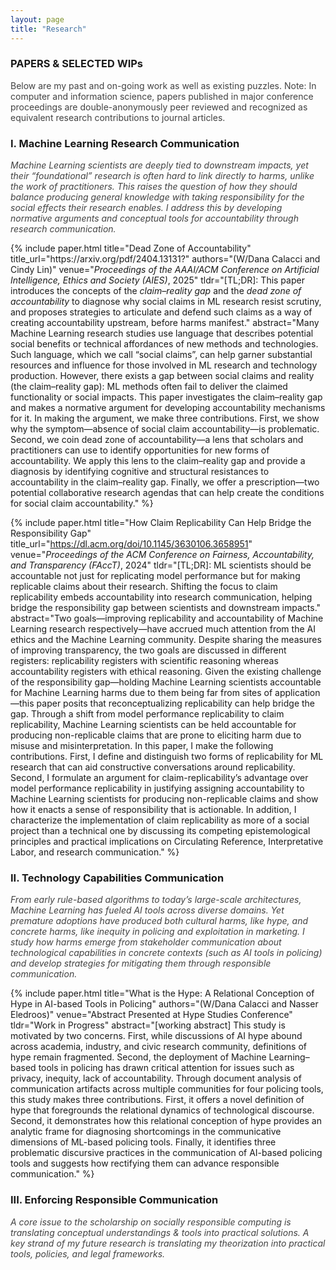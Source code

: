 ```yaml
---
layout: page
title: "Research"
---
```

### PAPERS & SELECTED WIPs
<span style="color:#424242;">Below are my past and on-going work as well as existing puzzles. Note: In computer and information science, papers published in major conference proceedings are double-anonymously peer reviewed and recognized as equivalent research contributions to journal articles.</span>

### I. Machine Learning Research Communication
_<span style="color:#424242;">Machine Learning scientists are deeply tied to downstream impacts, yet their “foundational” research is often hard to link directly to harms, unlike the work of practitioners. This raises the question of how they should balance producing general knowledge with taking responsibility for the social effects their research enables. I address this by developing normative arguments and conceptual tools for accountability through research communication.</span>_

<div class="pubs">
{% include paper.html
  title="Dead Zone of Accountability"
  title_url="https://arxiv.org/pdf/2404.13131?"
  authors="(W/Dana Calacci and Cindy Lin)"
  venue="<em>Proceedings of the AAAI/ACM Conference on Artificial Intelligence, Ethics and Society (AIES)</em>, 2025"
  tldr="[TL;DR]: This paper introduces the concepts of the <em>claim–reality gap</em> and the <em>dead zone of accountability</em> to diagnose why social claims in ML research resist scrutiny, and proposes strategies to articulate and defend such claims as a way of creating accountability upstream, before harms manifest."
  abstract="Many Machine Learning research studies use language that describes potential social benefits or technical affordances of new methods and technologies. Such language, which we call “social claims”, can help garner substantial resources and influence for those involved in ML research and technology production. However, there exists a gap between social claims and reality (the claim–reality gap): ML methods often fail to deliver the claimed functionality or social impacts. This paper investigates the claim–reality gap and makes a normative argument for developing accountability mechanisms for it. In making the argument, we make three contributions. First, we show why the symptom—absence of social claim accountability—is problematic. Second, we coin dead zone of accountability—a lens that scholars and practitioners can use to identify opportunities for new forms of accountability. We apply this lens to the claim–reality gap and provide a diagnosis by identifying cognitive and structural resistances to accountability in the claim–reality gap. Finally, we offer a prescription—two potential collaborative research agendas that can help create the conditions for social claim accountability."
%}

{% include paper.html
  title="How Claim Replicability Can Help Bridge the Responsibility Gap"
  title_url="https://dl.acm.org/doi/10.1145/3630106.3658951"
  venue="<em>Proceedings of the ACM Conference on Fairness, Accountability, and Transparency (FAccT)</em>, 2024"
  tldr="[TL;DR]: ML scientists should be accountable not just for replicating model performance but for making replicable claims about their research. Shifting the focus to claim replicability embeds accountability into research communication, helping bridge the responsibility gap between scientists and downstream impacts."
  abstract="Two goals—improving replicability and accountability of Machine Learning research respectively—have accrued much attention from the AI ethics and the Machine Learning community. Despite sharing the measures of improving transparency, the two goals are discussed in different registers: replicability registers with scientific reasoning whereas accountability registers with ethical reasoning. Given the existing challenge of the responsibility gap—holding Machine Learning scientists accountable for Machine Learning harms due to them being far from sites of application—this paper posits that reconceptualizing replicability can help bridge the gap. Through a shift from model performance replicability to claim replicability, Machine Learning scientists can be held accountable for producing non-replicable claims that are prone to eliciting harm due to misuse and misinterpretation. In this paper, I make the following contributions. First, I define and distinguish two forms of replicability for ML research that can aid constructive conversations around replicability. Second, I formulate an argument for claim-replicability’s advantage over model performance replicability in justifying assigning accountability to Machine Learning scientists for producing non-replicable claims and show how it enacts a sense of responsibility that is actionable. In addition, I characterize the implementation of claim replicability as more of a social project than a technical one by discussing its competing epistemological principles and practical implications on Circulating Reference, Interpretative Labor, and research communication."
%}
</div>

### II. Technology Capabilities Communication
_<span style="color: #424242;">From early rule-based algorithms to today’s large-scale architectures, Machine Learning has fueled AI tools across diverse domains. Yet premature adoptions have produced both cultural harms, like hype, and concrete harms, like inequity in policing and exploitation in marketing. I study how harms emerge from stakeholder communication about technological capabilities in concrete contexts (such as AI tools in policing) and develop strategies for mitigating them through responsible communication.</span>_


<div class="pubs">
{% include paper.html
  title="What is the Hype: A Relational Conception of Hype in AI-based Tools in Policing"
  authors="(W/Dana Calacci and Nasser Eledroos)"
  venue="Abstract Presented at Hype Studies Conference"
  tldr="Work in Progress"
  abstract="[working abstract] This study is motivated by two concerns. First, while discussions of AI hype abound across academia, industry, and civic research community, definitions of hype remain fragmented. Second, the deployment of Machine Learning–based tools in policing has drawn critical attention for issues such as privacy, inequity, lack of accountability. Through document analysis of communication artifacts across multiple communities for four policing tools, this study makes three contributions. First, it offers a novel definition of hype that foregrounds the relational dynamics of technological discourse. Second, it demonstrates how this relational conception of hype provides an analytic frame for diagnosing shortcomings in the communicative dimensions of ML-based policing tools. Finally, it identifies three problematic discursive practices in the communication of AI-based policing tools and suggests how rectifying them can advance responsible communication."
%}
</div>

### III. Enforcing Responsible Communication
_<span style="color: #424242;">A core issue to the scholarship on socially responsible computing is translating conceptual understandings & tools into practical solutions. A key strand of my future research is translating my theorization into practical tools, policies, and legal frameworks.</span>_


<div class="pubs">

</div>
